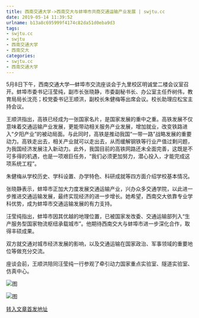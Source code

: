 ```yaml
---
title: 西南交通大学->西南交大与蚌埠市共商交通运输产业发展 | swjtu.cc
date: 2019-05-14 11:39:52
urlname: b13a8c695999f4174c82da51d0eba9d3
tags: 
- swjtu.cc
- swjtu
- 西南交通大学
- 西南交大
categories:
- swjtu.cc
- 西南交通大学
---
```



5月8日下午，西南交通大学—蚌埠市交流座谈会于九里校区明诚堂二楼会议室召开。蚌埠市委书记汪莹纯，副市长张晓静，市委副秘书长、办公室主任乔树伟，教育局局长沈亮；校党委书记王顺洪，副校长朱健梅等出席会议。校长助理应松宝主持会议。

王顺洪指出，高铁已经成为一张国家名片，是国家发展的重中之重。高铁发展不仅意味着交通运输产业发展，更能带动相关服务产业发展，增加就业，改变铁路进入“夕阳产业”的被动局面。与此同时，高铁是推动我国“一带一路”战略发展的重要动力。高铁走出去，相关产业就可以走出去，从而缓解钢铁等行业产值过剩问题，为我国经济发展注入新动力。此外，我国目前的高铁网路还未全面完善，这既是不可多得的机遇，也是一项艰巨任务，“我们必须更加努力，潜心投入，才能完成这项系统工程”。

朱健梅从学校历史、学科设置、办学特色、科研成就等四方面介绍学校基本情况。

张晓静表示，蚌埠市正加大力度发展交通运输产业，兴办众多交通学院，以此进一步推进交通运输发展，最终实现经济的进一步增长。她希望，西南交大依靠专业学科优势，成为蚌埠市交通运输发展的有力支持。

汪莹纯指出，蚌埠市因其优越的地理位置，已被国家发改委、交通运输部列入“生产服务型国家物流枢纽承载城市”。他期待西南交大与蚌埠市进一步深化合作，取得丰硕成果。

双方就交通对城市经济发展的影响，以及交通运输在国家政治、军事领域的重要地位等做充分交流。

座谈会前，王顺洪陪同汪莹纯一行参观了牵引动力国家重点实验室、隧道实验室、仿真中心。



![图](https://news.swjtu.edu.cn/upload/201905/14/201905141026311676.jpg)

![图](https://news.swjtu.edu.cn/upload/201905/14/201905141026137886.jpg)

[转入文章首发地址](https://news.swjtu.edu.cn/shownews-18327.shtml)